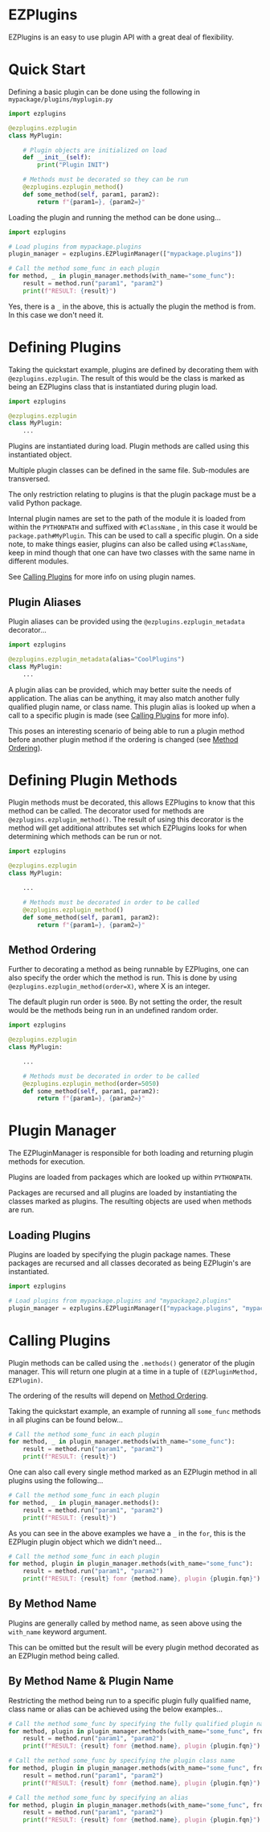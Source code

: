 # EZPlugins

EZPlugins is an easy to use plugin API with a great deal of flexibility.

# Quick Start

Defining a basic plugin can be done using the following in `mypackage/plugins/myplugin.py`
```python
import ezplugins

@ezplugins.ezplugin
class MyPlugin:

    # Plugin objects are initialized on load
    def __init__(self):
        print("Plugin INIT")

    # Methods must be decorated so they can be run
    @ezplugins.ezplugin_method()
    def some_method(self, param1, param2):
        return f"{param1=}, {param2=}"
```

Loading the plugin and running the method can be done using...
```python
import ezplugins

# Load plugins from mypackage.plugins
plugin_manager = ezplugins.EZPluginManager(["mypackage.plugins"])

# Call the method some_func in each plugin
for method, _ in plugin_manager.methods(with_name="some_func"):
    result = method.run("param1", "param2")
    print(f"RESULT: {result}")
```

Yes, there is a `_` in the above, this is actually the plugin the method is from. In this case we don't need it.

# Defining Plugins

Taking the quickstart example, plugins are defined by decorating them with `@ezplugins.ezplugin`. The result of this would be the class is marked as being an EZPlugins class that is instantiated during plugin load.
```python
import ezplugins

@ezplugins.ezplugin
class MyPlugin:
    ...
```

Plugins are instantiated during load. Plugin methods are called using this instantiated object.

Multiple plugin classes can be defined in the same file. Sub-modules are transversed.

The only restriction relating to plugins is that the plugin package must be a valid Python package.

Internal plugin names are set to the path of the module it is loaded from within the `PYTHONPATH` and suffixed with `#ClassName` , in this case it would be `package.path#MyPlugin`. This can be used to call a specific plugin. On a side note, to make things easier, plugins can also be called using `#ClassName`, keep in mind though that one can have two classes with the same name in different modules.

See [Calling Plugins](#calling-plugins) for more info on using plugin names.

## Plugin Aliases

Plugin aliases can be provided using the `@ezplugins.ezplugin_metadata` decorator...

```python
import ezplugins

@ezplugins.ezplugin_metadata(alias="CoolPlugins")
class MyPlugin:
    ...
```

A plugin alias can be provided, which may better suite the needs of application. The alias can be anything, it may also match another fully qualified plugin name, or class name. This plugin alias is looked up when a call to a specific plugin is made (see [Calling Plugins](#calling-plugins) for more info).

This poses an interesting scenario of being able to run a plugin method before another plugin method if the ordering is changed (see [Method Ordering](#method-ordering)).

# Defining Plugin Methods

Plugin methods must be decorated, this allows EZPlugins to know that this method can be called. The decorator used for methods are `@ezplugins.ezplugin_method()`. The result of using this decorator is the method will get additional attributes set which EZPlugins looks for when determining which methods can be run or not.

```python
import ezplugins

@ezplugins.ezplugin
class MyPlugin:

    ...

    # Methods must be decorated in order to be called
    @ezplugins.ezplugin_method()
    def some_method(self, param1, param2):
        return f"{param1=}, {param2=}"
```

## Method Ordering

Further to decorating a method as being runnable by EZPlugins, one can also specify the order which the method is run. This is done by using `@ezplugins.ezplugin_method(order=X)`, where X is an integer.

The default plugin run order is `5000`. By not setting the order, the result would be the methods being run in an undefined random order.

```python
import ezplugins

@ezplugins.ezplugin
class MyPlugin:

    ...

    # Methods must be decorated in order to be called
    @ezplugins.ezplugin_method(order=5050)
    def some_method(self, param1, param2):
        return f"{param1=}, {param2=}"
```

# Plugin Manager

The EZPluginManager is responsible for both loading and returning plugin methods for execution.

Plugins are loaded from packages which are looked up within `PYTHONPATH`.

Packages are recursed and all plugins are loaded by instantiating the classes marked as plugins. The resulting objects are used when methods are run.

## Loading Plugins

Plugins are loaded by specifying the plugin package names. These packages are recursed and all classes decorated as being EZPlugin's are instantiated.

```python
import ezplugins

# Load plugins from mypackage.plugins and "mypackage2.plugins"
plugin_manager = ezplugins.EZPluginManager(["mypackage.plugins", "mypackage2.plugins"])
```

# Calling Plugins

Plugin methods can be called using the `.methods()` generator of the plugin manager. This will return one plugin at a time in a tuple of `(EZPluginMethod, EZPlugin)`.

The ordering of the results will depend on [Method Ordering](#method-ordering).

Taking the quickstart example, an example of running all `some_func` methods in all plugins can be found below...
```python
# Call the method some_func in each plugin
for method, _ in plugin_manager.methods(with_name="some_func"):
    result = method.run("param1", "param2")
    print(f"RESULT: {result}")
```

One can also call every single method marked as an EZPlugin method in all plugins using the following...
```python
# Call the method some_func in each plugin
for method, _ in plugin_manager.methods():
    result = method.run("param1", "param2")
    print(f"RESULT: {result}")
```

As you can see in the above examples we have a `_` in the `for`, this is the EZPlugin plugin object which we didn't need...
```python
# Call the method some_func in each plugin
for method, plugin in plugin_manager.methods(with_name="some_func"):
    result = method.run("param1", "param2")
    print(f"RESULT: {result} fomr {method.name}, plugin {plugin.fqn}")
```

## By Method Name

Plugins are generally called by method name, as seen above using the `with_name` keyword argument.

This can be omitted but the result will be every plugin method decorated as an EZPlugin method being called.

## By Method Name & Plugin Name

Restricting the method being run to a specific plugin fully qualified name, class name or alias can be achieved using the below examples...

```python
# Call the method some_func by specifying the fully qualified plugin name
for method, plugin in plugin_manager.methods(with_name="some_func", from_plugin="mypackage.plugins#MyPlugin"):
    result = method.run("param1", "param2")
    print(f"RESULT: {result} fomr {method.name}, plugin {plugin.fqn}")

# Call the method some_func by specifying the plugin class name
for method, plugin in plugin_manager.methods(with_name="some_func", from_plugin="#MyPlugin"):
    result = method.run("param1", "param2")
    print(f"RESULT: {result} fomr {method.name}, plugin {plugin.fqn}")

# Call the method some_func by specifying an alias
for method, plugin in plugin_manager.methods(with_name="some_func", from_plugin="some_alias"):
    result = method.run("param1", "param2")
    print(f"RESULT: {result} fomr {method.name}, plugin {plugin.fqn}")
```